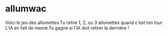 # allumwac
Voici le jeu des allumettes.Tu retire 1, 2, ou 3 allumettes quand c'est ton tour L'IA en fait de meme.Tu gagne si l'IA doit retirer la dernière !
